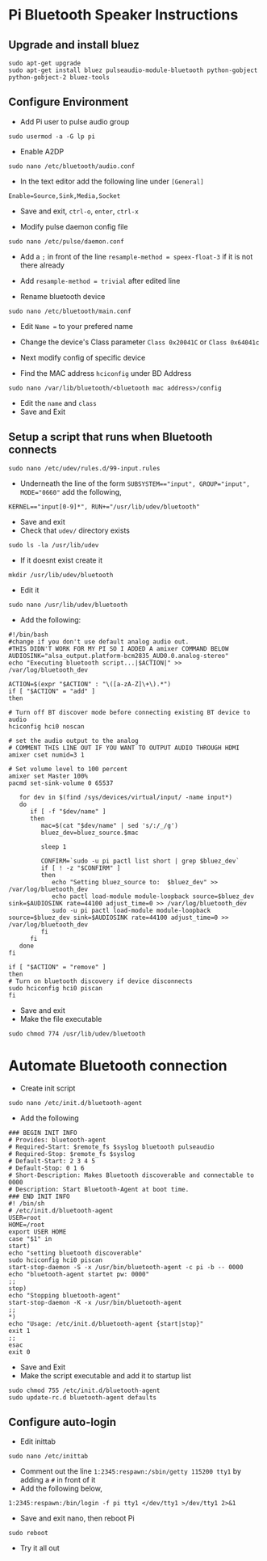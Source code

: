 # Pi Bluetooth Speaker Instructions

## Upgrade and install bluez

```
sudo apt-get upgrade
sudo apt-get install bluez pulseaudio-module-bluetooth python-gobject python-gobject-2 bluez-tools
```

## Configure Environment

* Add Pi user to pulse audio group

```
sudo usermod -a -G lp pi
```

* Enable A2DP

```
sudo nano /etc/bluetooth/audio.conf
```

 * In the text editor add the following line under `[General]`

 ```
Enable=Source,Sink,Media,Socket
```

 * Save and exit, `ctrl-o`, `enter`, `ctrl-x`

* Modify pulse daemon config file

 ```
sudo nano /etc/pulse/daemon.conf
```
 
 * Add a `;` in front of the line `resample-method = speex-float-3` if it is not there already
 * Add `resample-method = trivial` after edited line

* Rename bluetooth device
 
 ```
 sudo nano /etc/bluetooth/main.conf
```

 * Edit `Name =` to your prefered name
 * Change the device's Class parameter `Class 0x20041C` or `Class 0x64041c`
 
 * Next modify config of specific device
  * Find the MAC address `hciconfig` under BD Address

  ```
sudo nano /var/lib/bluetooth/<bluetooth mac address>/config
```

  * Edit the `name` and `class`
  * Save and Exit

## Setup a script that runs when Bluetooth connects

```
sudo nano /etc/udev/rules.d/99-input.rules
```

* Underneath the line of the form `SUBSYSTEM=="input", GROUP="input", MODE="0660"` add the following,

```
KERNEL=="input[0-9]*", RUN+="/usr/lib/udev/bluetooth"
```

* Save and exit
* Check that `udev/` directory exists

```
sudo ls -la /usr/lib/udev
```

* If it doesnt exist create it

```
mkdir /usr/lib/udev/bluetooth
```

* Edit it

```
sudo nano /usr/lib/udev/bluetooth
```

* Add the following:

```
#!/bin/bash
#change if you don't use default analog audio out.
#THIS DIDN'T WORK FOR MY PI SO I ADDED A amixer COMMAND BELOW
AUDIOSINK="alsa_output.platform-bcm2835_AUD0.0.analog-stereo"
echo "Executing bluetooth script...|$ACTION|" >> /var/log/bluetooth_dev

ACTION=$(expr "$ACTION" : "\([a-zA-Z]\+\).*")
if [ "$ACTION" = "add" ]
then

# Turn off BT discover mode before connecting existing BT device to audio
hciconfig hci0 noscan

# set the audio output to the analog
# COMMENT THIS LINE OUT IF YOU WANT TO OUTPUT AUDIO THROUGH HDMI
amixer cset numid=3 1

# Set volume level to 100 percent
amixer set Master 100%
pacmd set-sink-volume 0 65537

   for dev in $(find /sys/devices/virtual/input/ -name input*)
   do
      if [ -f "$dev/name" ]
      then
         mac=$(cat "$dev/name" | sed 's/:/_/g')
         bluez_dev=bluez_source.$mac

         sleep 1

         CONFIRM=`sudo -u pi pactl list short | grep $bluez_dev`
         if [ ! -z "$CONFIRM" ]
         then
            echo "Setting bluez_source to:  $bluez_dev" >> /var/log/bluetooth_dev
            echo pactl load-module module-loopback source=$bluez_dev sink=$AUDIOSINK rate=44100 adjust_time=0 >> /var/log/bluetooth_dev
            sudo -u pi pactl load-module module-loopback source=$bluez_dev sink=$AUDIOSINK rate=44100 adjust_time=0 >> /var/log/bluetooth_dev
         fi
      fi
   done
fi

if [ "$ACTION" = "remove" ]
then
# Turn on bluetooth discovery if device disconnects
sudo hciconfig hci0 piscan
fi
```

* Save and exit
* Make the file executable

```
sudo chmod 774 /usr/lib/udev/bluetooth
```

# Automate Bluetooth connection

* Create init script

```
sudo nano /etc/init.d/bluetooth-agent
```

* Add the following

```
### BEGIN INIT INFO
# Provides: bluetooth-agent
# Required-Start: $remote_fs $syslog bluetooth pulseaudio
# Required-Stop: $remote_fs $syslog
# Default-Start: 2 3 4 5
# Default-Stop: 0 1 6
# Short-Description: Makes Bluetooth discoverable and connectable to 0000
# Description: Start Bluetooth-Agent at boot time.
### END INIT INFO
#! /bin/sh
# /etc/init.d/bluetooth-agent
USER=root
HOME=/root
export USER HOME
case "$1" in
start)
echo "setting bluetooth discoverable"
sudo hciconfig hci0 piscan
start-stop-daemon -S -x /usr/bin/bluetooth-agent -c pi -b -- 0000
echo "bluetooth-agent startet pw: 0000"
;;
stop)
echo "Stopping bluetooth-agent"
start-stop-daemon -K -x /usr/bin/bluetooth-agent
;;
*)
echo "Usage: /etc/init.d/bluetooth-agent {start|stop}"
exit 1
;;
esac
exit 0
```

* Save and Exit
* Make the script executable and add it to startup list

```
sudo chmod 755 /etc/init.d/bluetooth-agent
sudo update-rc.d bluetooth-agent defaults
```

## Configure auto-login

* Edit inittab

```
sudo nano /etc/inittab
```

* Comment out the line `1:2345:respawn:/sbin/getty 115200 tty1` by adding a `#` in front of it
* Add the following below,

```
1:2345:respawn:/bin/login -f pi tty1 </dev/tty1 >/dev/tty1 2>&1
```

* Save and exit nano, then reboot Pi

```
sudo reboot
```

* Try it all out








